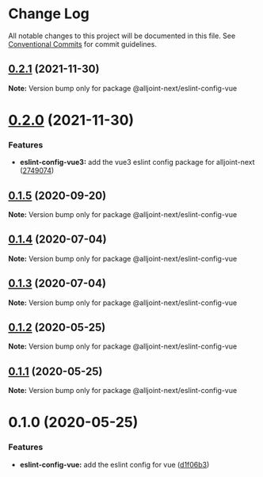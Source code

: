 # Change Log

All notable changes to this project will be documented in this file.
See [Conventional Commits](https://conventionalcommits.org) for commit guidelines.

## [0.2.1](https://github.com/AllJointTW/AllJointNext/compare/@alljoint-next/eslint-config-vue@0.2.0...@alljoint-next/eslint-config-vue@0.2.1) (2021-11-30)

**Note:** Version bump only for package @alljoint-next/eslint-config-vue





# [0.2.0](https://github.com/AllJointTW/AllJointNext/compare/@alljoint-next/eslint-config-vue@0.1.5...@alljoint-next/eslint-config-vue@0.2.0) (2021-11-30)


### Features

* **eslint-config-vue3:** add the vue3 eslint config package for alljoint-next ([2749074](https://github.com/AllJointTW/AllJointNext/commit/2749074ae85b76082302b208a0aca784b39961c4))





## [0.1.5](https://github.com/AllJointTW/AllJointNext/compare/@alljoint-next/eslint-config-vue@0.1.4...@alljoint-next/eslint-config-vue@0.1.5) (2020-09-20)

**Note:** Version bump only for package @alljoint-next/eslint-config-vue





## [0.1.4](https://github.com/AllJointTW/AllJointNext/compare/@alljoint-next/eslint-config-vue@0.1.3...@alljoint-next/eslint-config-vue@0.1.4) (2020-07-04)

**Note:** Version bump only for package @alljoint-next/eslint-config-vue

## [0.1.3](https://github.com/AllJointTW/AllJointNext/compare/@alljoint-next/eslint-config-vue@0.1.2...@alljoint-next/eslint-config-vue@0.1.3) (2020-07-04)

**Note:** Version bump only for package @alljoint-next/eslint-config-vue

## [0.1.2](https://github.com/AllJointTW/AllJointNext/compare/@alljoint-next/eslint-config-vue@0.1.1...@alljoint-next/eslint-config-vue@0.1.2) (2020-05-25)

**Note:** Version bump only for package @alljoint-next/eslint-config-vue

## [0.1.1](https://github.com/AllJointTW/AllJointNext/compare/@alljoint-next/eslint-config-vue@0.1.0...@alljoint-next/eslint-config-vue@0.1.1) (2020-05-25)

**Note:** Version bump only for package @alljoint-next/eslint-config-vue

# 0.1.0 (2020-05-25)

### Features

- **eslint-config-vue:** add the eslint config for vue ([d1f06b3](https://github.com/AllJointTW/AllJointNext/commit/d1f06b3898684441e76e42f377af0c62453c0b2d))
